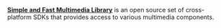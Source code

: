 [**Simple and Fast Multimedia Library**](https://www.sfml-dev.org/) is an open source set of cross-platform SDKs that provides access to various multimedia components.
